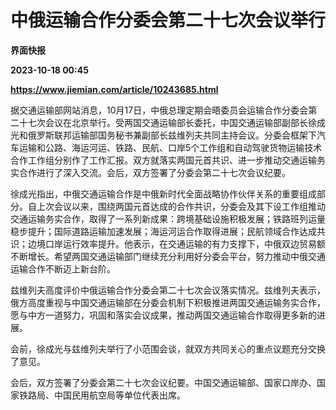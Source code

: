 # 中俄运输合作分委会第二十七次会议举行
**界面快报**

**2023-10-18 00:45**

**https://www.jiemian.com/article/10243685.html**

据交通运输部网站消息，10月17日，中俄总理定期会晤委员会运输合作分委会第二十七次会议在北京举行。受两国交通运输部长委托，中国交通运输部副部长徐成光和俄罗斯联邦运输部国务秘书兼副部长兹维列夫共同主持会议。分委会框架下汽车运输和公路、海运河运、铁路、民航、口岸5个工作组和自动驾驶货物运输技术合作工作组分别作了工作汇报。双方就落实两国元首共识、进一步推动交通运输务实合作进行了深入交流。会后，双方签署了分委会第二十七次会议纪要。

徐成光指出，中俄交通运输合作是中俄新时代全面战略协作伙伴关系的重要组成部分。自上次会议以来，围绕两国元首达成的合作共识，分委会及其下设工作组推动交通运输务实合作，取得了一系列新成果：跨境基础设施积极发展；铁路班列运量稳步提升；国际道路运输加速发展；海运河运合作取得进展；民航领域合作达成共识；边境口岸运行效率提升。他表示，在交通运输的有力支撑下，中俄双边贸易额不断增长。希望两国交通运输部门继续充分利用好分委会平台，努力推动中俄交通运输合作不断迈上新台阶。

兹维列夫高度评价中俄运输合作分委会第二十七次会议落实情况。兹维列夫表示，俄方高度重视与中国交通运输部在分委会机制下积极推进两国交通运输务实合作，愿与中方一道努力，巩固和落实会议成果，推动两国交通运输合作取得更多新的进展。

会前，徐成光与兹维列夫举行了小范围会谈，就双方共同关心的重点议题充分交换了意见。

会后，双方签署了分委会第二十七次会议纪要。中国交通运输部、国家口岸办、国家铁路局、中国民用航空局等单位代表出席。